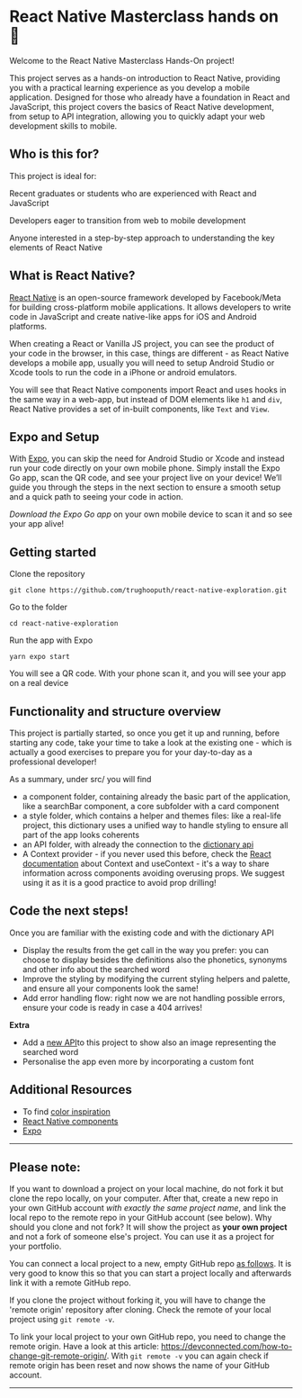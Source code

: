 # React Native Masterclass hands on 📖

Welcome to the React Native Masterclass Hands-On project! 

This project serves as a hands-on introduction to React Native, providing you with a practical learning experience as you develop a mobile application. Designed for those who already have a foundation in React and JavaScript, this project covers the basics of React Native development, from setup to API integration, allowing you to quickly adapt your web development skills to mobile.

## Who is this for?
This project is ideal for:

Recent graduates or students who are experienced with React and JavaScript

Developers eager to transition from web to mobile development

Anyone interested in a step-by-step approach to understanding the key elements of React Native

## What is React Native?

[React Native](https://reactnative.dev/docs/getting-started) is an open-source framework developed by Facebook/Meta for building cross-platform mobile applications. It allows developers to write code in JavaScript and create native-like apps for iOS and Android platforms. 

When creating a React or Vanilla JS project, you can see the product of your code in the browser, in this case, things are different - as React Native develops a mobile app, usually you will need to setup Android Studio or Xcode tools to run the code in a iPhone or android emulators.

You will see that React Native components import React and uses hooks in the same way in a web-app, but instead of DOM elements like `h1` and `div`, React Native provides a set of in-built components, like `Text` and `View`.

## Expo and Setup

With [Expo](https://expo.dev/), you can skip the need for Android Studio or Xcode and instead run your code directly on your own mobile phone.
Simply install the Expo Go app, scan the QR code, and see your project live on your device! We’ll guide you through the steps in the next section to ensure a smooth setup and a quick path to seeing your code in action.

*Download the Expo Go app* on your own mobile device to scan it and so see your app alive!


## Getting started

Clone the repository

`git clone https://github.com/trughooputh/react-native-exploration.git`

Go to the folder

`cd react-native-exploration`

Run the app with Expo

`yarn expo start`

You will see a QR code. With your phone scan it, and you will see your app on a real device

## Functionality and structure overview

This project is partially started, so once you get it up and running, before starting any code, take your time to take a look at the existing one - which is actually a good exercises to prepare you for your day-to-day as a professional developer!

As a summary, under src/ you will find

* a component folder, containing already the basic part of the application, like a searchBar component, a core subfolder with a card component
* a style folder, which contains a helper and themes files: like a real-life project, this dictionary uses a unified way to handle styling to ensure all part of the app looks coherents
* an API folder, with already the connection to the [dictionary api](https://dictionaryapi.dev/)
* A Context provider - if you never used this before, check the [React documentation](https://react.dev/learn/passing-data-deeply-with-context) about Context and useContext - it's a way to share information across components avoiding overusing props. We suggest using it as it is a good practice to avoid prop drilling! 
  
## Code the next steps!

Once you are familiar with the existing code and with the dictionary API

* Display the results from the get call in the way you prefer: you can choose to display besides the definitions also the phonetics, synonyms and other info about the searched word
* Improve the styling by modifying the current styling helpers and palette, and ensure all your components look the same! 
* Add error handling flow: right now we are not handling possible errors, ensure your code is ready in case a 404 arrives!

**Extra**

* Add a [new API](https://www.pexels.com/api/documentation/)to this project to show also an image representing the searched word
* Personalise the app even more by incorporating a custom font


## Additional Resources

* To find [color inspiration](https://colorhunt.co/)
* [React Native components](https://reactnative.dev/docs/components-and-apis)
* [Expo](https://expo.dev/)

---

## Please note:
If you want to download a project on your local machine, do not fork it but clone the repo locally, on your computer. After that, create a new repo in your own GitHub account *with exactly the same project name*, and link the local repo to the remote repo in your GitHub account (see below). Why should you clone and not fork? It will show the project as **your own project** and not a fork of someone else's project. You can use it as a project for your portfolio.

You can connect a local project to a new, empty GitHub repo [as follows](https://docs.github.com/en/github/importing-your-projects-to-github/adding-an-existing-project-to-github-using-the-command-line). It is very good to know this so that you can start a project locally and afterwards link it with a remote GitHub repo.

If you clone the project without forking it, you will have to change the 'remote origin' repository after cloning. Check the remote of your local project using `git remote -v`. 

To link your local project to your own GitHub repo, you need to change the remote origin. Have a look at this article: https://devconnected.com/how-to-change-git-remote-origin/. With `git remote -v` you can again check if remote origin has been reset and now shows the name of your GitHub account.

---
  
